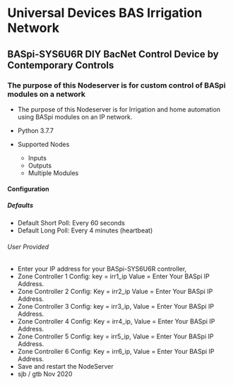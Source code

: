 # Universal Devices BAS Irrigation Network

## BASpi-SYS6U6R DIY BacNet Control Device by Contemporary Controls

### The purpose of this Nodeserver is for custom control of BASpi modules on a network

* The purpose of this Nodeserver is for Irrigation and home automation using BASpi modules on an IP network.
* Python 3.7.7

* Supported Nodes
  * Inputs
  * Outputs
  * Multiple Modules
  
#### Configuration

##### Defaults

* Default Short Poll:  Every 60 seconds
* Default Long Poll: Every 4 minutes (heartbeat)

###### User Provided

* Enter your IP address for your BASpi-SYS6U6R controller,
* Zone Controller 1 Config: key = irr1_ip Value = Enter Your BASpi IP Address.
* Zone Controller 2 Config: Key = irr2_ip Value = Enter Your BASpi IP Address.
* Zone Controller 3 Config: key = irr3_ip, Value = Enter Your BASpi IP Address.
* Zone Controller 4 Config: Key = irr4_ip, Value = Enter Your BASpi IP Address.
* Zone Controller 5 Config: key = irr5_ip, Value = Enter Your BASpi IP Address.
* Zone Controller 6 Config: Key = irr6_ip, Value = Enter Your BASpi IP Address.
* Save and restart the NodeServer
* sjb / gtb Nov 2020
